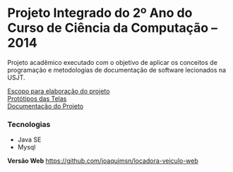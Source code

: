 <h1>Projeto Integrado do 2º Ano do Curso de Ciência da Computação – 2014</h1>

Projeto acadêmico executado com o objetivo de aplicar os conceitos de programação e metodologias de documentação de software lecionados na  USJT.

<a href="https://www.dropbox.com/s/dduxrhkmszynfil/Proposta%20de%20Escopo%20para%20o%20Projeto%20Integrado%20do%202%C2%BA%20ano%20-%20CI%C3%8ANCIA%20DA%20COMPUTA%C3%87%C3%83O-%20LOCADORA%20-%20VERSAO2014.docx?dl=0" target="_blank">Escopo para elaboração do projeto</a>
<br/>
<a href="https://www.dropbox.com/s/utxtxd67cf2grq2/Prototipo%20das%20Telas.pdf?dl=0" target="_blank">Protótipos das Telas</a>
<br />
<a href="https://www.dropbox.com/s/p7375do9o4z035g/Especifica%C3%A7%C3%A3o%20V2.pdf?dl=0"  target="_blank">Documentação do Projeto</a>

<h3>Tecnologias</h3>
<ul>
	<li>Java SE</li>
	<li>Mysql</li>
</ul>

<b>Versão Web</b> https://github.com/joaquimsn/locadora-veiculo-web 
